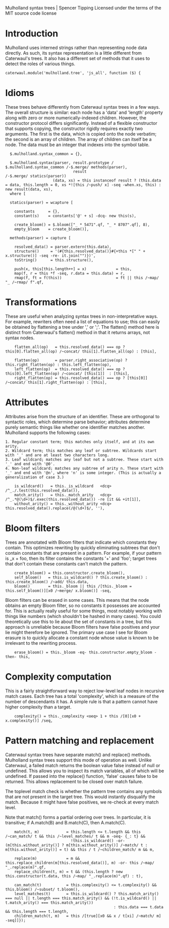 Mulholland syntax trees | Spencer Tipping
Licensed under the terms of the MIT source code license

# Introduction

Mulholland uses interned strings rather than representing node data directly. As such, its syntax representation is a little different from Caterwaul's trees. It also has a different set of
methods that it uses to detect the roles of various things.

    caterwaul.module('mulholland.tree', 'js_all', function ($) {

# Idioms

These trees behave differently from Caterwaul syntax trees in a few ways. The overall structure is similar: each node has a 'data' and 'length' property along with zero or more
numerically-indexed children. However, the constructor protocol differs significantly. Instead of a flexible constructor that supports copying, the constructor rigidly requires exactly two
arguments. The first is the data, which is copied onto the node verbatim; the second is an array of children. The array of children can itself be a node. The data must be an integer that
indexes into the symbol table.

      $.mulholland.syntax_common = {},

      $.mulholland.syntax(parser, result.prototype / $.mulholland.syntax_common /-$.merge/ methods(parser),
                                  result                                        /-$.merge/ statics(parser))
                         (data, xs) = this instanceof result ? (this.data = data, this.length = 0, xs *![this /~push/ x] -seq -when.xs, this) : new result(data, xs),
      where [

      statics(parser) = wcapture [

        constants      = {},
        constant(s)    = constants['@' + s] -dcq- new this(s),

        create_bloom() = $.bloom(["_ * 5471".qf, "_ * 8707".qf], 8),
        empty_bloom    = create_bloom()],

      methods(parser) = capture [

        resolved_data() = parser.extern(this.data),
        structure()     = '(#{this.resolved_data()}#{+this *[" " + x.structure()] -seq -re- it.join("")})',
        toString()      = this.structure(),

        push(x, this[this.length++] = x)             = this,
        map(f, r = this *f -seq, r.data = this.data) = r,
        rmap(f, ft = f(this))                        = ft || this /~map/ "_ /~rmap/ f".qf,

# Transformations

These are useful when analyzing syntax trees in non-interpretative ways. For example, rewriters often need a list of equations to use; this can easily be obtained by flattening a tree under
',' or ';'. The flatten() method here is distinct from Caterwaul's flatten() method in that it returns arrays, not syntax nodes.

        flatten_all(op)   = this.resolved_data() === op ? this[0].flatten_all(op) /~concat/ this[1].flatten_all(op) : [this],

        flatten(op)       = parser.right_associative(op) ? this.right_flatten(op) : this.left_flatten(op),
        left_flatten(op)  = this.resolved_data() === op ? this[0].left_flatten(op) /~concat/ [this[1]]  : [this],
        right_flatten(op) = this.resolved_data() === op ? [this[0]] /~concat/ this[1].right_flatten(op) : [this],

# Attributes

Attributes arise from the structure of an identifier. These are orthogonal to syntactic roles, which determine parse behavior; attributes determine purely semantic things like whether one
identifier matches another. Mulholland supports the following cases:

    1. Regular constant term; this matches only itself, and at its own arity.
    2. Wildcard term; this matches any leaf or subtree. Wildcards start with '_' and are at least two characters long.
    3. Leaf wildcard; matches any leaf but not a subtree. These start with '_' and end with '@0'.
    4. Non-leaf wildcard; matches any subtree of arity n. These start with '_' and end with '@n', where 'n' is some integer. (This is actually a generalization of case 3.)

        is_wildcard()   = this._is_wildcard   <dcq> /^_./.test(this.resolved_data()),
        match_arity()   = this._match_arity   <dcq> /^_.*@(\d+)$/.exec(this.resolved_data()) -re [it && +it[1]],
        without_arity() = this._without_arity <dcq> this.resolved_data().replace(/@(\d+)$/, ''),

# Bloom filters

Trees are annotated with Bloom filters that indicate which constants they contain. This optimizes rewriting by quickly eliminating subtrees that don't contain constants that are present in a
pattern. For example, if your pattern is _x + foo, then its filter contains the constants '+' and 'foo'; target trees that don't contain these constants can't match the pattern.

        create_bloom() = this.constructor.create_bloom(),
        self_bloom()   = this.is_wildcard() ? this.create_bloom() : this.create_bloom() /~add/ this.data,
        bloom()        = this._bloom || this /[this._bloom = this.self_bloom()][x0 /~merge/ x.bloom()] -seq,

Bloom filters can be erased in some cases. This means that the node obtains an empty Bloom filter, so no constants it possesses are accounted for. This is actually really useful for some
things, most notably working with things like numbers (which shouldn't be hashed in many cases). You could theoretically use this to lie about the set of constants in a tree, but this approach
is unreliable because Bloom filters have false positives and your lie might therefore be ignored. The primary use case I see for Bloom erasure is to quickly allocate a constant node whose
value is known to be irrelevant to the rewriting process.

        erase_bloom() = this._bloom -eq- this.constructor.empty_bloom -then- this,

# Complexity computation

This is a fairly straightforward way to reject low-level leaf nodes in recursive match cases. Each tree has a total 'complexity', which is a measure of the number of descendants it has. A
simple rule is that a pattern cannot have higher complexity than a target.

        complexity() = this._complexity <oeq> 1 + this /[0][x0 + x.complexity()] /seq,

# Pattern matching and replacement

Caterwaul syntax trees have separate match() and replace() methods. Mulholland syntax trees support this mode of operation as well. Unlike Caterwaul, a failed match returns the boolean value
false instead of null or undefined. This allows you to inspect its match variables, all of which will be undefined. If passed into the replace() function, 'false' causes false to be returned.
This allows replacement to be closed over match failure.

The toplevel match check is whether the pattern tree contains any symbols that are not present in the target tree. This would instantly disqualify the match. Because it might have false
positives, we re-check at every match level.

Note that match() forms a partial ordering over trees. In particular, it is transitive; if A.match(B) and B.match(C), then A.match(C).

        match(t, m)            = this.length <= t.length && this /~can_match/ t && this /~level_matches/ t && m -oeq- {_: t} &&
                                 !this.is_wildcard() -or- (m[this.without_arity()] ? m[this.without_arity()] /~match/ t : m[this.without_arity()] = t) && this / t /~children_match/ m && m,

        replace(m)             = m && this.replace_children(m[this.resolved_data()], m) -or- this /~map/ "_.replace(m)".qf,
        replace_children(t, m) = t && (this.length ? new this.constructor(t.data, this /~map/ "_.replace(m)".qf) : t),

        can_match(t)           = this.complexity() <= t.complexity() && this.bloom() /~subset/ t.bloom(),
        level_matches(t)       = this.is_wildcard() ? this.match_arity() === null || t.length === this.match_arity() && (!t.is_wildcard() || t.match_arity() === this.match_arity())
                                                    : this.data === t.data && this.length === t.length,
        children_match(t, m)   = this /[true][x0 && x / t[xi] /~match/ m] -seq]]});